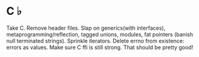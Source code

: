 # C ♭

Take C.
Remove header files.
Slap on generics(with interfaces), metaprogramming/reflection, tagged unions, modules, fat pointers (banish null terminated strings).
Sprinkle iterators.
Delete errno from existence: errors as values.
Make sure C ffi is still strong.
That should be pretty good!
